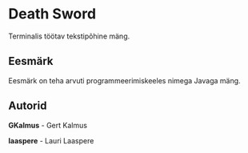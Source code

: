 # Death Sword
Terminalis töötav tekstipõhine mäng. 

## Eesmärk
Eesmärk on teha arvuti programmeerimiskeeles nimega Javaga mäng. 


## Autorid
**GKalmus** - Gert Kalmus

**laaspere** - Lauri Laaspere
